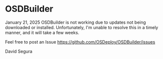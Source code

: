 # OSDBuilder

January 21, 2025
OSDBuilder is not working due to updates not being downloaded or installed.  Unfortunately, I'm unable to resolve this in a timely manner, and it will take a few weeks.

Feel free to post an Issue
https://github.com/OSDeploy/OSDBuilder/issues

David Segura
